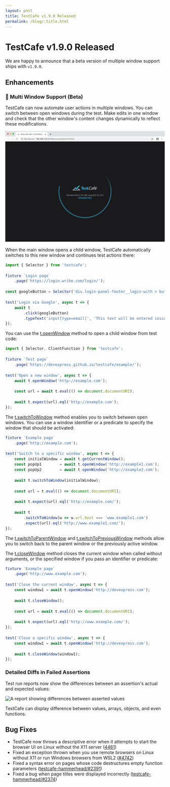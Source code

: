 ```yaml
---
layout: post
title: TestCafe v1.9.0 Released
permalink: /blog/:title.html
---
```

# TestCafe v1.9.0 Released

We are happy to announce that a beta version of multiple window support ships with `v1.9.0`.

<!--more-->

## Enhancements

### 🌟 Multi Window Support (Beta)

TestCafe can now automate user actions in multiple windows. You can switch between open windows during the test. Make edits in one window and check that the other window's content changes dynamically to reflect these modifications.

![Testing in multiple windows](../images/blog/2020-07-23-multi-window.gif)

When the main window opens a child window, TestCafe automatically switches to this new window and continues test actions there:

```js
import { Selector } from 'testcafe';

fixture `Login page`
    .page('https://login.wrike.com/login/');

const googleButton = Selector('div.login-panel-footer__login-with > button');

test('Login via Google', async t => {
    await t
        .click(googleButton)
        .typeText('input[type=email]', 'This text will be entered inside the pop-up');
});
```

You can use the [t.openWindow](../documentation/reference/test-api/testcontroller/openwindow.md) method to open a child window from test code:

```js
import { Selector, ClientFunction } from 'testcafe';

fixture `Test page`
    .page('https://devexpress.github.io/testcafe/example/');

test('Open a new window', async t => {
    await t.openWindow('http://example.com');

    const url = await t.eval(() => document.documentURI);

    await t.expect(url).eql('http://example.com');
});
```

The [t.switchToWindow](../documentation/reference/test-api/testcontroller/switchtowindow.md) method enables you to switch between open windows. You can use a window identifier or a predicate to specify the window that should be activated:

```js
fixture `Example page`
    .page('http://example.com');

test('Switch to a specific window', async t => {
    const initialWindow = await t.getCurrentWindow();
    const popUp1        = await t.openWindow('http://example1.com');
    const popUp2        = await t.openWindow('http://example2.com');

    await t.switchToWindow(initialWindow);

    const url = t.eval(() => document.documentURI);

    await t.expect(url).eql('http://example.com/');

    await t
        .switchToWindow(w => w.url.host === 'www.example1.com')
        .expect(url).eql('http://www.example1.com/');
});
```

The [t.switchToParentWindow](../documentation/reference/test-api/testcontroller/switchtoparentwindow.md) and [t.switchToPreviousWindow](../documentation/reference/test-api/testcontroller/switchtopreviouswindow.md) methods allow you to switch back to the parent window or the previously active window.

The [t.closeWindow](../documentation/reference/test-api/testcontroller/closewindow.md) method closes the current window when called without arguments, or the specified window if you pass an identifier or predicate:

```js
fixture `Example page`
    .page('http://www.example.com');

test('Close the current window', async t => {
    const window1 = await t.openWindow('http://devexpress.com');

    await t.closeWindow();

    const url = await t.eval(() => document.documentURI);

    await t.expect(url).eql('http://www.example.com/');
});

test('Close a specific window', async t => {
    const window1 = await t.openWindow('http://devexpress.com');

    await t.closeWindow(window1);
});
```

### Detailed Diffs in Failed Assertions

Test run reports now show the differences between an assertion's actual and expected values:

<img srcset="../images/blog/2020-07-23-rich-diffs.png,
            ../images/blog/2020-07-23-rich-diffs@2x.png 2x"
        src="../images/blog/2020-07-23-rich-diffs.png"
        alt="A report showing differences between asserted values"/>

TestCafe can display difference between values, arrays, objects, and even functions.

## Bug Fixes

* TestCafe now throws a descriptive error when it attempts to start the browser UI on Linux without the X11 server ([4461](https://github.com/DevExpress/testcafe/issues/4461))
* Fixed an exception thrown when you use remote browsers on Linux without X11 or run Windows browsers from WSL2 ([#4742](https://github.com/DevExpress/testcafe/issues/4742))
* Fixed a syntax error on pages whose code destructures empty function parameters ([testcafe-hammerhead/#2391](https://github.com/DevExpress/testcafe-hammerhead/issues/2391))
* Fixed a bug when page titles were displayed incorrectly ([testcafe-hammerhead/#2374](https://github.com/DevExpress/testcafe-hammerhead/issues/2374))
